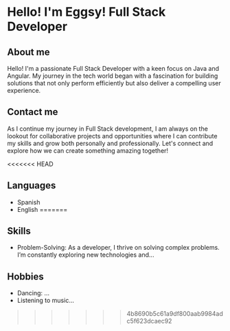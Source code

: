 # Hello! I'm Eggsy! Full Stack Developer

## About me
Hello! I'm a passionate Full Stack Developer with a keen focus on Java and Angular. My journey in the tech world began with a fascination for building solutions that not only perform efficiently but also deliver a compelling user experience.

## Contact me
As I continue my journey in Full Stack development, I am always on the lookout for collaborative projects and opportunities where I can contribute my skills and grow both personally and professionally. Let's connect and explore how we can create something amazing together!

<<<<<<< HEAD
## Languages
- Spanish
- English
=======
## Skills
- Problem-Solving: As a developer, I thrive on solving complex problems. I’m constantly exploring new technologies and...

## Hobbies
- Dancing: ...
- Listening to music...
>>>>>>> 4b8690b5c61a9df800aab9984adc5f623dcaec92
